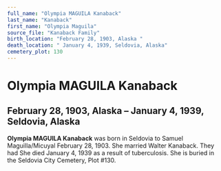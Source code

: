 ```yaml
---
full_name: "Olympia MAGUILA Kanaback"
last_name: "Kanaback"
first_name: "Olympia Maguila"
source_file: "Kanaback Family"
birth_location: "February 28, 1903, Alaska "
death_location: " January 4, 1939, Seldovia, Alaska"
cemetery_plot: 130
---
```

# Olympia MAGUILA Kanaback

## February 28, 1903, Alaska – January 4, 1939, Seldovia, Alaska

**Olympia MAGUILA Kanaback** was born in Seldovia to Samuel
Maguilla/Micuyal February 28, 1903. She married Walter Kanaback. They
had She died January 4, 1939 as a result of tuberculosis. She is buried
in the Seldovia City Cemetery, Plot \#130.

